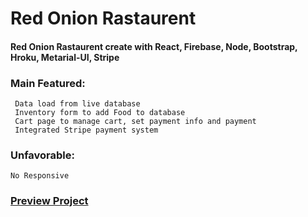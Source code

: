 # Red Onion Rastaurent

#### Red Onion Rastaurent create with React, Firebase, Node, Bootstrap, Hroku, Metarial-UI, Stripe

### Main Featured:
     Data load from live database
     Inventory form to add Food to database
     Cart page to manage cart, set payment info and payment
     Integrated Stripe payment system
      
### Unfavorable:
    No Responsive   
      
 ### [Preview Project](https://read-onion-restaurent.firebaseapp.com)
 

